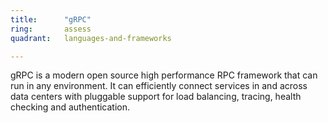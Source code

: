 ```yaml
---
title:      "gRPC"
ring:       assess
quadrant:   languages-and-frameworks

---
```


gRPC is a modern open source high performance RPC framework that can run in any environment. It can efficiently connect services in and across data centers with pluggable support for load balancing, tracing, health checking and authentication.